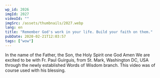```yaml
---
wp_id: 2026
imgId: 2027
videoId: ""
imgSrc: /assets/thumbnails/2027.webp
lang: en
title: "Remember God's work in your life. Build your faith on them."
pubDate: 2020-02-21T12:03:57
tags: ["wow"]
---
```


<p>In the name of the Father, the Son, the Holy Spirit one God Amen We are excited to be with Fr. Paul Guirguis, from St. Mark, Washington DC, USA through the newly established Words of Wisdom branch. This video was of course used with his blessing.</p>
